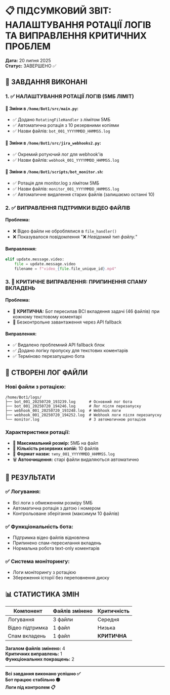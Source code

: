 # 📋 ПІДСУМКОВИЙ ЗВІТ: НАЛАШТУВАННЯ РОТАЦІЇ ЛОГІВ ТА ВИПРАВЛЕННЯ КРИТИЧНИХ ПРОБЛЕМ

**Дата:** 20 липня 2025  
**Статус:** ЗАВЕРШЕНО ✅  

## 🎯 ЗАВДАННЯ ВИКОНАНІ

### 1. ✅ НАЛАШТУВАННЯ РОТАЦІЇ ЛОГІВ (5МБ ЛІМІТ)

#### 🔧 Зміни в `/home/Bot1/src/main.py`:
- ✅ Додано `RotatingFileHandler` з лімітом 5МБ
- ✅ Автоматична ротація з 10 резервними копіями
- ✅ Назви файлів: `bot_001_YYYYMMDD_HHMMSS.log`

#### 🔧 Зміни в `/home/Bot1/src/jira_webhooks2.py`:
- ✅ Окремий ротуючий лог для webhook'ів
- ✅ Назви файлів: `webhook_001_YYYYMMDD_HHMMSS.log`

#### 🔧 Зміни в `/home/Bot1/scripts/bot_monitor.sh`:
- ✅ Ротація для monitor.log з лімітом 5МБ
- ✅ Назви файлів: `monitor_001_YYYYMMDD_HHMMSS.log`
- ✅ Автоматичне видалення старих файлів (залишаємо останні 10)

### 2. ✅ ВИПРАВЛЕННЯ ПІДТРИМКИ ВІДЕО ФАЙЛІВ

#### Проблема:
- ❌ Відео файли не оброблялися в `file_handler()`
- ❌ Показувалося повідомлення "❌ *Невідомий тип файлу.*"

#### Виправлення:
```python
elif update.message.video:
    file = update.message.video
    filename = f"video_{file.file_unique_id}.mp4"
```

### 3. 🚨 КРИТИЧНЕ ВИПРАВЛЕННЯ: ПРИПИНЕННЯ СПАМУ ВКЛАДЕНЬ

#### Проблема:
- 🚨 **КРИТИЧНА:** Бот пересилав ВСІ вкладення задачі (46 файлів) при кожному текстовому коментарі
- 🚨 Безконтрольне завантаження через API fallback

#### Виправлення:
- ✅ Видалено проблемний API fallback блок
- ✅ Додано логіку пропуску для текстових коментарів
- ✅ Терміново перезапущено бота

## 📁 СТВОРЕНІ ЛОГ ФАЙЛИ

### Нові файли з ротацією:
```
/home/Bot1/logs/
├── bot_001_20250720_193239.log      # Основний лог бота
├── bot_001_20250720_194246.log      # Лог після перезапуску
├── webhook_001_20250720_193248.log  # Webhook логи
├── webhook_001_20250720_194252.log  # Webhook логи після перезапуску
└── monitor.log                      # З автоматичною ротацією
```

### Характеристики ротації:
- 📏 **Максимальний розмір:** 5МБ на файл
- 🔄 **Кількість резервних копій:** 10 файлів
- 📅 **Формат назви:** `типу_001_YYYYMMDD_HHMMSS.log`
- 🗑️ **Автоочищення:** старі файли видаляються автоматично

## 🎯 РЕЗУЛЬТАТИ

### ✅ Логування:
- Всі логи з обмеженням розміру 5МБ
- Автоматична ротація з датою і номером
- Контрольоване зберігання (максимум 10 файлів)

### ✅ Функціональність бота:
- Підтримка відео файлів відновлена
- Припинено спам-пересилання вкладень
- Нормальна робота text-only коментарів

### ✅ Система моніторингу:
- Логи моніторингу з ротацією
- Збереження історії без переповнення диску

## 📊 СТАТИСТИКА ЗМІН

| Компонент | Файлів змінено | Критичність |
|-----------|----------------|-------------|
| Логування | 3 файли | Середня |
| Відео підтримка | 1 файл | Низька |
| Спам вкладень | 1 файл | **КРИТИЧНА** |

**Загалом файлів змінено:** 4  
**Критичних виправлень:** 1  
**Функціональних покращень:** 2  

---
**Всі завдання виконано успішно ✅**  
**Бот працює стабільно 🟢**  
**Логи під контролем 📋**  
